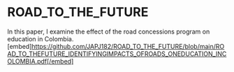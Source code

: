 # ROAD_TO_THE_FUTURE
In this paper, I examine   the effect of the road concessions program on education  in Colombia.
[embed]https://github.com/JAPJ182/ROAD_TO_THE_FUTURE/blob/main/ROAD_TO_THEFUTURE_IDENTIFYINGIMPACTS_OFROADS_ONEDUCATION_INCOLOMBIA.pdf[/embed]